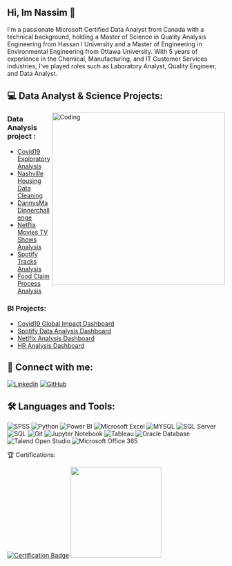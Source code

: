 
## Hi, Im Nassim  👋

I'm a passionate Microsoft Certified Data Analyst from Canada with a technical background, holding a Master of Science in Quality Analysis Engineering from Hassan I University and a Master of Engineering in Environmental Engineering from Ottawa University. With 5 years of experience in the Chemical, Manufacturing, and IT Customer Services industries, I've played roles such as Laboratory Analyst, Quality Engineer, and Data Analyst.

## 💻 Data Analyst & Science Projects:

<img align="right" alt="Coding" width="400" src="https://cdn.dribbble.com/users/1162077/screenshots/3848914/programmer.gif" />

### Data Analysis project :

- [Covid19 Exploratory Analysis ](https://github.com/nassimelhommani6/Covid19_Exploratory_Analysis-)
- [Nashville Housing Data Cleaning](https://github.com/nassimelhommani6/Nashville-Housing-Data-Cleaning-)
- [DannysMa Dinnerchallenge](https://github.com/nassimelhommani6/DannysMa_Dinnerchallenge-)
- [Netflix Movies TV Shows Analysis](https://github.com/nassimelhommani6/Netflix-Movies-TV-Shows-Analysis)
- [Spotify Tracks Analysis](https://github.com/nassimelhommani6/Spotify_Tracks_Analysis)
- [Food Claim Process Analysis](https://github.com/nassimelhommani6/Food-Claim-Process-Analysis)


 ### BI Projects:
 
  - [Covid19 Global Impact Dashboard](https://github.com/nassimelhommani6/Covid19_Exploratory_Analysis-/blob/main/Covid19_Dashboard.pdf)
  - [Spotify Data Analysis Dashboard](https://github.com/nassimelhommani6/Spotify_Tracks_Analysis/blob/main/Spotify%20Data%20Analysis%20Dashboard.pdf)
  - [Netlfix Analysis Dashboard](https://github.com/nassimelhommani6/Netflix-Movies-TV-Shows-Analysis/blob/main/Netlfix%20%20Analysis%20Dashboard%20.pdf)
  - [HR Analysis Dashboard ](https://github.com/nassimelhommani6/HR-Analysis-/blob/main/HRDashboard_Analysis%20.pdf)

## 🤝 Connect with me:
<p>
  <a href="https://www.linkedin.com/in/nassim-el-hommani/"><img alt="LinkedIn" src="https://img.shields.io/badge/LinkedIn-0077B5?logo=linkedin&logoColor=white&style=for-the-badge" /></a>
  <a href="https://github.com/nassimelhommani6"><img alt="GitHub" src="https://img.shields.io/badge/GitHub-100000?logo=github&logoColor=white&style=for-the-badge" /></a>
</p>


## 🛠️ Languages and Tools:
<p>
  <img alt="SPSS" src="https://img.shields.io/badge/IBM%20SPSS-26A2E3?logo=ibm&logoColor=white&style=for-the-badge" />
  <img alt="Python" src="https://img.shields.io/badge/Python-3776AB?logo=python&logoColor=white&style=for-the-badge" />
  <img alt="Power BI" src="https://img.shields.io/badge/Power%20BI-F2C811?logo=powerbi&logoColor=black&style=for-the-badge" />
  <img alt="Microsoft Excel" src="https://img.shields.io/badge/Microsoft%20Excel-217346?logo=microsoftexcel&logoColor=white&style=for-the-badge" />
  <img alt="MYSQL" src="https://img.shields.io/badge/MYSQL-4479A1?logo=mysql&logoColor=white&style=for-the-badge" />
  <img alt="SQL Server" src="https://img.shields.io/badge/SQL%20Server-CC2927?logo=microsoftsqlserver&logoColor=white&style=for-the-badge" />
  <img alt="SQL" src="https://img.shields.io/badge/SQL-CC2927?logo=postgresql&logoColor=white&style=for-the-badge" />
  <img alt="Git" src="https://img.shields.io/badge/Git-F05032?logo=git&logoColor=white&style=for-the-badge" />
  <img alt="Jupyter Notebook" src="https://img.shields.io/badge/Jupyter-Notebook-F37626?logo=jupyter&logoColor=white&style=for-the-badge" />
  <img alt="Tableau" src="https://img.shields.io/badge/Tableau-E97627?logo=tableau&logoColor=white&style=for-the-badge" />
  <img alt="Oracle Database" src="https://img.shields.io/badge/Oracle%20Database-F80000?logo=oracle&logoColor=white&style=for-the-badge" />
  <img alt="Talend Open Studio" src="https://img.shields.io/badge/Talend%20Open%20Studio-167AA5?logo=talend&logoColor=white&style=for-the-badge" />
  <img alt="Microsoft Office 365" src="https://img.shields.io/badge/Microsoft%20Office%20365-0078D4?logo=microsoftoffice&logoColor=white&style=for-the-badge" />
</p

 

 

 ## 🏆 Certifications: 
 
[![Certification Badge](https://res.cloudinary.com/dyd911kmh/image/upload/v1659085702/Certification/Badges%202022/data-analyst-associate-badge.svg)](https://www.datacamp.com/certificate/DAA0014986978928)
<a href="https://learn.microsoft.com/api/credentials/share/en-us/98042226/F66AC15799C8B7C4?sharingId=6447C1FCABC0A126">
  <img src="https://learn.microsoft.com/en-us/media/learn/certification/badges/microsoft-certified-associate-badge.svg" width="210">
</a>   


 
 
 
 
 
